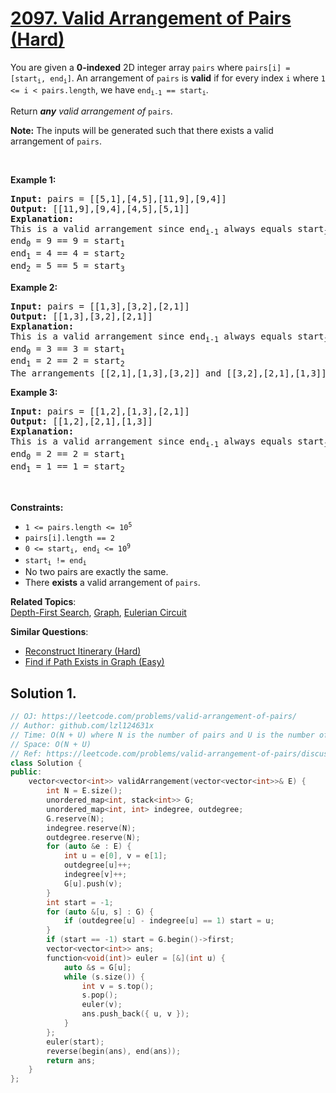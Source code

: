 # [2097. Valid Arrangement of Pairs (Hard)](https://leetcode.com/problems/valid-arrangement-of-pairs/)

<p>You are given a <strong>0-indexed</strong> 2D integer array <code>pairs</code> where <code>pairs[i] = [start<sub>i</sub>, end<sub>i</sub>]</code>. An arrangement of <code>pairs</code> is <strong>valid</strong> if for every index <code>i</code> where <code>1 &lt;= i &lt; pairs.length</code>, we have <code>end<sub>i-1</sub> == start<sub>i</sub></code>.</p>

<p>Return <em><strong>any</strong> valid arrangement of </em><code>pairs</code>.</p>

<p><strong>Note:</strong> The inputs will be generated such that there exists a valid arrangement of <code>pairs</code>.</p>

<p>&nbsp;</p>
<p><strong>Example 1:</strong></p>

<pre><strong>Input:</strong> pairs = [[5,1],[4,5],[11,9],[9,4]]
<strong>Output:</strong> [[11,9],[9,4],[4,5],[5,1]]
<strong>Explanation:
</strong>This is a valid arrangement since end<sub>i-1</sub> always equals start<sub>i</sub>.
end<sub>0</sub> = 9 == 9 = start<sub>1</sub> 
end<sub>1</sub> = 4 == 4 = start<sub>2</sub>
end<sub>2</sub> = 5 == 5 = start<sub>3</sub>
</pre>

<p><strong>Example 2:</strong></p>

<pre><strong>Input:</strong> pairs = [[1,3],[3,2],[2,1]]
<strong>Output:</strong> [[1,3],[3,2],[2,1]]
<strong>Explanation:</strong>
This is a valid arrangement since end<sub>i-1</sub> always equals start<sub>i</sub>.
end<sub>0</sub> = 3 == 3 = start<sub>1</sub>
end<sub>1</sub> = 2 == 2 = start<sub>2</sub>
The arrangements [[2,1],[1,3],[3,2]] and [[3,2],[2,1],[1,3]] are also valid.
</pre>

<p><strong>Example 3:</strong></p>

<pre><strong>Input:</strong> pairs = [[1,2],[1,3],[2,1]]
<strong>Output:</strong> [[1,2],[2,1],[1,3]]
<strong>Explanation:</strong>
This is a valid arrangement since end<sub>i-1</sub> always equals start<sub>i</sub>.
end<sub>0</sub> = 2 == 2 = start<sub>1</sub>
end<sub>1</sub> = 1 == 1 = start<sub>2</sub>
</pre>

<p>&nbsp;</p>
<p><strong>Constraints:</strong></p>

<ul>
	<li><code>1 &lt;= pairs.length &lt;= 10<sup>5</sup></code></li>
	<li><code>pairs[i].length == 2</code></li>
	<li><code>0 &lt;= start<sub>i</sub>, end<sub>i</sub> &lt;= 10<sup>9</sup></code></li>
	<li><code>start<sub>i</sub> != end<sub>i</sub></code></li>
	<li>No two pairs are exactly the same.</li>
	<li>There <strong>exists</strong> a valid arrangement of <code>pairs</code>.</li>
</ul>


**Related Topics**:  
[Depth-First Search](https://leetcode.com/tag/depth-first-search/), [Graph](https://leetcode.com/tag/graph/), [Eulerian Circuit](https://leetcode.com/tag/eulerian-circuit/)

**Similar Questions**:
* [Reconstruct Itinerary (Hard)](https://leetcode.com/problems/reconstruct-itinerary/)
* [Find if Path Exists in Graph (Easy)](https://leetcode.com/problems/find-if-path-exists-in-graph/)

## Solution 1.

```cpp
// OJ: https://leetcode.com/problems/valid-arrangement-of-pairs/
// Author: github.com/lzl124631x
// Time: O(N + U) where N is the number of pairs and U is the number of unique numbers in the pairs
// Space: O(N + U)
// Ref: https://leetcode.com/problems/valid-arrangement-of-pairs/discuss/1611978/C%2B%2B-Eulerian-Path-with-Explanation
class Solution {
public:
    vector<vector<int>> validArrangement(vector<vector<int>>& E) {
        int N = E.size();
        unordered_map<int, stack<int>> G;
        unordered_map<int, int> indegree, outdegree;
        G.reserve(N);
        indegree.reserve(N);
        outdegree.reserve(N);
        for (auto &e : E) {
            int u = e[0], v = e[1];
            outdegree[u]++;
            indegree[v]++;
            G[u].push(v);
        }
        int start = -1;
        for (auto &[u, s] : G) {
            if (outdegree[u] - indegree[u] == 1) start = u;
        }
        if (start == -1) start = G.begin()->first;
        vector<vector<int>> ans;
        function<void(int)> euler = [&](int u) {
            auto &s = G[u];
            while (s.size()) {
                int v = s.top();
                s.pop();
                euler(v);
                ans.push_back({ u, v });
            }
        };
        euler(start);
        reverse(begin(ans), end(ans));
        return ans;
    }
};
```